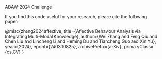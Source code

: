 ABAW-2024 Challenge

If you find this code useful for your research, please cite the following paper:

@misc{zhang2024affective, title={Affective Behaviour Analysis via Integrating Multi-Modal Knowledge}, author={Wei Zhang and Feng Qiu and Chen Liu and Lincheng Li and Heming Du and Tiancheng Guo and Xin Yu}, year={2024}, eprint={2403.10825}, archivePrefix={arXiv}, primaryClass={cs.CV} }
